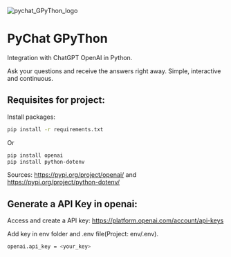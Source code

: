 ![pychat_GPyThon_logo](https://user-images.githubusercontent.com/15057595/220637589-d7b09eb9-989b-4c0d-a885-5e9740d8b82f.png)

# PyChat GPyThon
Integration with ChatGPT OpenAI in Python.

Ask your questions and receive the answers right away. Simple, interactive and continuous.

## Requisites for project:
Install packages:
```bash
pip install -r requirements.txt
```
Or

```bash 
pip install openai
pip install python-dotenv
```
Sources:
https://pypi.org/project/openai/ and https://pypi.org/project/python-dotenv/


## Generate a API Key in openai:
Access and create a API key:
https://platform.openai.com/account/api-keys

Add key in env folder and .env file(Project: env/.env).
```bash 
openai.api_key = <your_key>
```